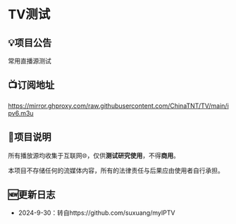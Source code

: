 # TV测试

## 💡项目公告

常用直播源测试

## 📺订阅地址
https://mirror.ghproxy.com/raw.githubusercontent.com/ChinaTNT/TV/main/ipv6.m3u

## 📖项目说明

所有播放源均收集于互联网🌐，仅供**测试研究使用**，不得**商用**。

本项目不存储任何的流媒体内容，所有的法律责任与后果应由使用者自行承担。


## 🆕更新日志

- 2024-9-30：转自https://github.com/suxuang/myIPTV
